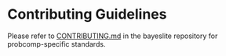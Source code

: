 # Contributing Guidelines

Please refer to [CONTRIBUTING.md](https://github.com/probcomp/bayeslite/blob/master/CONTRIBUTING.md)
in the bayeslite repository for probcomp-specific standards.
